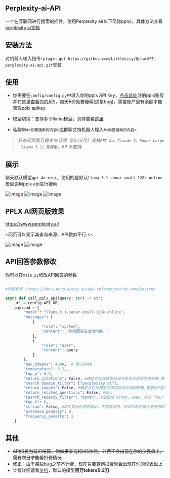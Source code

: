 ## Perplexity-ai-API

一个在互联网进行搜索的插件，使用Perplexity ai(以下简称pplx)，具体方法查看[perplexity ai文档](https://docs.perplexity.ai/home)

## 安装方法

对机器人输入指令`!plugin get https://github.com/LittleLicy/QchatGPT-perplexity-ai-api.git`安装

## 使用

- 你需要在`config/config.py`中填入你的pplx API Key，[点击此处](https://www.perplexity.ai/hub/blog/introducing-pplx-api)注册pplx账号并在这里[查看你的API](https://www.perplexity.ai/settings/api)，~~每天5次免费搜索~~(这是bug)，需要账户里有余额才能获取pplx apikey


- 模型切换：支持多个llama模型，具体查看[这里](https://docs.perplexity.ai/guides/model-cards)

- 私聊带`#<你要搜索的内容>`或群聊艾特机器人输入`#<你要搜索的内容>`

> *只有网页版且是专业订阅（20刀/月）支持`GPT-4o、Claude-3、Sonar Large（LLama 3.1）等模型`*，API不支持

## 展示

聊天默认模型`gpt-4o-mini`，使用的是默认`llama-3.1-sonar-small-128k-online`模型调用pplx api进行搜索

![image](https://github.com/user-attachments/assets/ab880688-87e2-4a47-b4bc-3aa9fa8500bd)
![image](https://github.com/user-attachments/assets/306ff091-f333-4140-b35a-9015de1b47e7)
![image](https://github.com/user-attachments/assets/62ed34d4-4e84-4184-a2ea-85ebc3c1ad70)


## PPLX AI网页版效果

https://www.perplexity.ai/    

~网页可以显示其查询来源，API貌似不行:<~

![image](https://github.com/user-attachments/assets/deef97b0-58f9-4a34-89b8-614653410910)
![image](https://github.com/user-attachments/assets/d81ec0db-c60b-43b0-9165-35ef92b9a08d)

## API回答参数修改

你可以在`main.py`修改API回答的参数

```python

#参数参考：https://docs.perplexity.ai/api-reference/chat-completions

async def call_pplx_api(query: str) -> str:
    url = config.API_URL
    payload = {
        "model": "llama-3.1-sonar-small-128k-online",
        "messages": [
            {
                "role": "system",
                "content": "你的回答简洁而精确。"
            },
            {
                "role": "user",
                "content": query
            }
        ],
        "max_tokens": 4000,  # 默认4000
        "temperature": 0.2,
        "top_p": 0.9,
        "return_citations": False, #确定对在线模型的请求是否应返回引用文章,需要你的API有pplx的测试资格
        "search_domain_filter": ["perplexity.ai"],
        "return_images": False, #确定对在线模型的请求是否应返回图像,需要你的API有pplx的测试资格
        "return_related_questions": False, #同上
        "search_recency_filter": "month", #值包括 month、week、day、hour
        "top_k": 0,
        "stream": False, #API文档的流式输出，不推荐使用，除非你的机器人是官方QQ私聊机器人
        "presence_penalty": 0,
        "frequency_penalty": 1
    }
```

## 其他

- ~~API扣费为延迟结算，你如果查询超过5次后，计费不会出现在你的仪表盘上，需要次日才能看扣费情况~~
- 修正：由于某些bug之前不计费，现在只要查询扣费就会出现在你的仪表盘上
- 计费详细请看[文档](https://docs.perplexity.ai/guides/pricing)，默认的模型**百万token/0.2刀**


